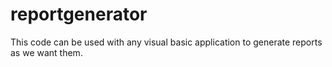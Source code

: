 # reportgenerator
This code can be used with any visual basic application to generate reports as we want them.

